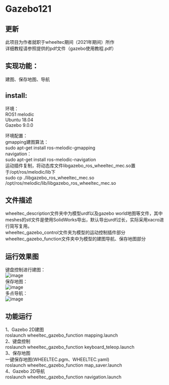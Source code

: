 # Gazebo121
## 更新
  此项目为作者就职于wheeltec期间（2021年期间）所作  
  详细教程请参照提供的pdf文件（gazebo使用教程.pdf）
## 实现功能：
  建图、保存地图、导航
## install:
  环境：  
  ROS1 melodic  
  Ubuntu 18.04  
  Gazebo 9.0.0  

  环境配置：  
  gmapping建图算法：  
  sudo apt-get install ros-melodic-gmapping  
  navigation：  
  sudo apt-get install ros-melodic-navigation  
  运动插件复制，将动态库文件libgazebo_ros_wheeltec_mec.so置于/opt/ros/melodic/lib下  
  sudo cp ./libgazebo_ros_wheeltec_mec.so /opt/ros/melodic/lib/libgazebo_ros_wheeltec_mec.so
  
## 文件描述
  wheeltec_description文件夹中为模型urdf以及gazebo world地图等文件，其中meshes的stl文件是使用SolidWorks导出，默认导出urdf过长，实际采用xacro进行简写复用。  
  wheeltec_gazebo_control文件夹为模型的运动控制插件部分  
  wheeltec_gazebo_function文件夹中为模型的建图导航、保存地图部分

## 运行效果图
键盘控制进行建图：  
![image](https://github.com/user-attachments/assets/8b2d4c09-98f6-4ec8-aa7d-3cc495ea0616)  
保存地图：  
![image](https://github.com/user-attachments/assets/869d1ff5-d674-49c0-b43a-2ac07faf04af)  
多点导航：  
![image](https://github.com/user-attachments/assets/2ee91fde-d2c8-4a19-867f-188af5f46dd7)  

## 功能运行
1、Gazebo 2D建图  
roslaunch wheeltec_gazebo_function mapping.launch  
2、键盘控制  
roslaunch wheeltec_gazebo_function keyboard_teleop.launch  
3、保存地图  
一键保存地图(WHEELTEC.pgm、WHEELTEC.yaml)  
roslaunch wheeltec_gazebo_function map_saver.launch  
4、Gazebo 2D导航  
roslaunch wheeltec_gazebo_function navigation.launch  
